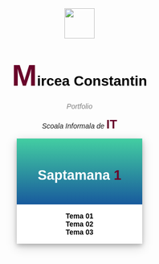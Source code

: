 <style>

  div {
    text-align: center;
    box-sizing: border-box;
    margin: 0;
    font-family: sans-serif;
  }

  h1::first-letter {
    color: #69052a;
    font-size: 60px;
  }

  img {
    width: 60px;
  }

  span {
    color: grey;
    font-style: italic;

  }

  p {
    font-style: italic;
  }

  p span {
    color: #69052a;
    font-style: normal;
    font-weight: bold;
    font-size: 24px;
  }

  h2 span {
    color: #69052a;
    font-style: normal;

  }

  .container {
    text-align: center;
  }

  div.card {
    width: 250px;
    box-shadow: 0 4px 8px 0 rgba(0, 0, 0, 0.2), 0 6px 20px 0 rgba(0, 0, 0, 0.19);
    text-align: center;
    margin: 0 auto;
    display: inline-grid;
  }

  div.header {
    background: linear-gradient(to bottom, #43cea2, #185a9d);
    color: white;
    padding: 20px;
    font-size: 18px;
  }

  div.containerCard {
    padding: 15px;
    display: block;
    background: #fff;
  }

  .containerCard a {
    text-decoration: none;
    display: block;
    color: black;
    font-weight: bold;
  }

  a:hover {
    color: #69052a;
  }
  
</style>

<div>
  <img src='https://i.imgur.com/sXGX7wA.png'>
  <h1><a style="color: black; text-decoration: none;" href="https://github.com/MirceaConstantin" target="_blank">Mircea Constantin</a></h1>
  <span>Portfolio</span>
  <p>Scoala Informala de <span>IT</span></p>
</div>

<div class="container">
  <div class="card">
    <div class="header">
      <h2>Saptamana <span>1</span></h2>
    </div>
    <div class="containerCard">
      <a href="https://miualinionut.github.io/siit_06/Constantin.Mircea/s1/t01/index.html">Tema 01</a>
      <a href="https://miualinionut.github.io/siit_06/Constantin.Mircea/s1/t02/index.html">Tema 02</a>
      <a href="https://miualinionut.github.io/siit_06/Constantin.Mircea/s1/t03/index.html">Tema 03</a>
    </div>
  </div>
</div>
